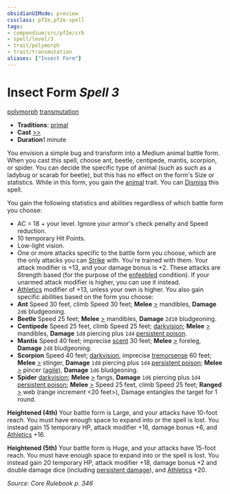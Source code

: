 ```yaml
---
obsidianUIMode: preview
cssclass: pf2e,pf2e-spell
tags:
- compendium/src/pf2e/crb
- spell/level/3
- trait/polymorph
- trait/transmutation
aliases: ["Insect Form"]
---
```

# Insect Form *Spell 3*   
[polymorph](rules/traits/polymorph.md "Polymorph Effect Trait")  [transmutation](rules/traits/transmutation.md "Transmutation School Trait")  

- **Traditions**: [primal](rules/traits/primal.md "Primal Tradition Trait")
- **Cast** [>>](rules/core-rulebook/chapter-9-playing-the-game.md#Actions "Two-Action") 
- **Duration**1 minute

You envision a simple bug and transform into a Medium animal battle form. When you cast this spell, choose ant, beetle, centipede, mantis, scorpion, or spider. You can decide the specific type of animal (such as such as a ladybug or scarab for beetle), but this has no effect on the form's Size or statistics. While in this form, you gain the [animal](rules/traits/animal.md "Animal Creature Type Trait") trait. You can [Dismiss](rules/actions/dismiss.md) this spell.

You gain the following statistics and abilities regardless of which battle form you choose:

- AC = 18 + your level. Ignore your armor's check penalty and Speed reduction.
- 10 temporary Hit Points.
- Low-light vision.
- One or more attacks specific to the battle form you choose, which are the only attacks you can [Strike](rules/actions/strike.md) with. You're trained with them. Your attack modifier is +13, and your damage bonus is +2. These attacks are Strength based (for the purpose of the [enfeebled](rules/conditions.md#Enfeebled) condition). If your unarmed attack modifier is higher, you can use it instead.
- [Athletics](compendium/skills.md#Athletics) modifier of +13, unless your own is higher. You also gain specific abilities based on the form you choose:
- **Ant** Speed 30 feet, climb Speed 30 feet; **Melee** [>](rules/core-rulebook/chapter-9-playing-the-game.md#Actions "Single Action") mandibles, **Damage** `2d6` bludgeoning.
- **Beetle** Speed 25 feet; **Melee** [>](rules/core-rulebook/chapter-9-playing-the-game.md#Actions "Single Action") mandibles, **Damage** `2d10` bludgeoning.
- **Centipede** Speed 25 feet, climb Speed 25 feet; [darkvision](rules/abilities/darkvision.md); **Melee** [>](rules/core-rulebook/chapter-9-playing-the-game.md#Actions "Single Action") mandibles, **Damage** `1d8` piercing plus `1d4` [persistent poison](rules/conditions.md#Persistent%20Damage).
- **Mantis** Speed 40 feet; imprecise [scent](rules/abilities/scent.md) 30 feet; **Melee** [>](rules/core-rulebook/chapter-9-playing-the-game.md#Actions "Single Action") foreleg, **Damage** `2d8` bludgeoning.
- **Scorpion** Speed 40 feet; [darkvision](rules/abilities/darkvision.md), imprecise [tremorsense](rules/abilities/tremorsense.md) 60 feet; **Melee** [>](rules/core-rulebook/chapter-9-playing-the-game.md#Actions "Single Action") stinger, **Damage** `1d8` piercing plus `1d4` [persistent poison](rules/conditions.md#Persistent%20Damage); **Melee** [>](rules/core-rulebook/chapter-9-playing-the-game.md#Actions "Single Action") pincer ([agile](rules/traits/agile.md "Agile Weapon Trait")), **Damage** `1d6` bludgeoning.
- **Spider** [darkvision](rules/abilities/darkvision.md); **Melee** [>](rules/core-rulebook/chapter-9-playing-the-game.md#Actions "Single Action") fangs, **Damage** `1d6` piercing plus `1d4` [persistent poison](rules/conditions.md#Persistent%20Damage); **Melee** [>](rules/core-rulebook/chapter-9-playing-the-game.md#Actions "Single Action") Speed 25 feet, climb Speed 25 feet; **Ranged** [>](rules/core-rulebook/chapter-9-playing-the-game.md#Actions "Single Action") web (range increment <20 feet>), Damage entangles the target for 1 round.

**Heightened (4th)** Your battle form is Large, and your attacks have 10-foot reach. You must have enough space to expand into or the spell is lost. You instead gain 15 temporary HP, attack modifier +16, damage bonus +6, and [Athletics](compendium/skills.md#Athletics) +16.

**Heightened (5th)** Your battle form is Huge, and your attacks have 15-foot reach. You must have enough space to expand into or the spell is lost. You instead gain 20 temporary HP, attack modifier +18, damage bonus +2 and double damage dice (including [persistent damage](rules/conditions.md#Persistent%20Damage)), and [Athletics](compendium/skills.md#Athletics) +20.

*Source: Core Rulebook p. 346*